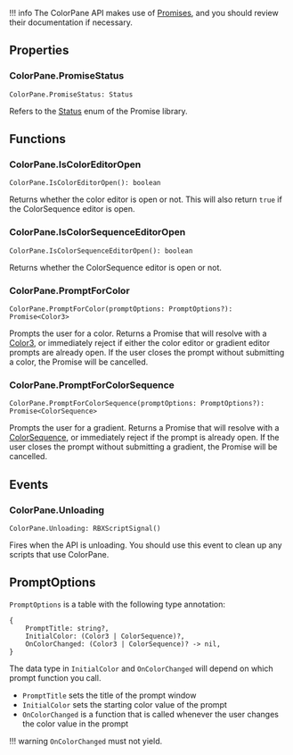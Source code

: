 !!! info
    The ColorPane API makes use of [Promises](https://eryn.io/roblox-lua-promise), and you should review their documentation if necessary.

## Properties

### ColorPane.PromiseStatus

```
ColorPane.PromiseStatus: Status
```

Refers to the [Status](https://eryn.io/roblox-lua-promise/lib/#status) enum of the Promise library.

## Functions

### ColorPane.IsColorEditorOpen

```
ColorPane.IsColorEditorOpen(): boolean
```

Returns whether the color editor is open or not. This will also return `true` if the ColorSequence editor is open.

### ColorPane.IsColorSequenceEditorOpen

```
ColorPane.IsColorSequenceEditorOpen(): boolean
```

Returns whether the ColorSequence editor is open or not.

### ColorPane.PromptForColor

```
ColorPane.PromptForColor(promptOptions: PromptOptions?): Promise<Color3>
```

Prompts the user for a color. Returns a Promise that will resolve with a [Color3](https://developer.roblox.com/en-us/api-reference/datatype/Color3), or immediately reject if either the color editor or gradient editor prompts are already open. If the user closes the prompt without submitting a color, the Promise will be cancelled.

### ColorPane.PromptForColorSequence

```
ColorPane.PromptForColorSequence(promptOptions: PromptOptions?): Promise<ColorSequence>
```

Prompts the user for a gradient. Returns a Promise that will resolve with a [ColorSequence](https://developer.roblox.com/en-us/api-reference/datatype/ColorSequence), or immediately reject if the prompt is already open. If the user closes the prompt without submitting a gradient, the Promise will be cancelled.

## Events

### ColorPane.Unloading

```
ColorPane.Unloading: RBXScriptSignal()
```

Fires when the API is unloading. You should use this event to clean up any scripts that use ColorPane.

## PromptOptions

`PromptOptions` is a table with the following type annotation:

```
{
    PromptTitle: string?,
    InitialColor: (Color3 | ColorSequence)?,
    OnColorChanged: (Color3 | ColorSequence)? -> nil,
}
```

The data type in `InitialColor` and `OnColorChanged` will depend on which prompt function you call.

- `PromptTitle` sets the title of the prompt window
- `InitialColor` sets the starting color value of the prompt
- `OnColorChanged` is a function that is called whenever the user changes the color value in the prompt

!!! warning
    `OnColorChanged` must not yield.